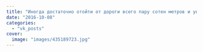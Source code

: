 ```yaml
---
title: "Иногда достаточно отойти от дороги всего пару сотен метров и увидеть что-то невообразимо красивое"
date: "2016-10-08"
categories: 
  - "vk_posts"
cover:
  image: "images/435189723.jpg"
---
```



